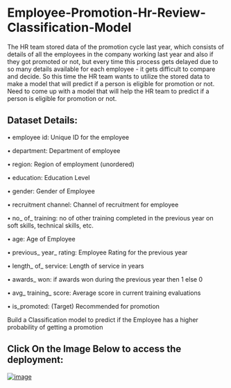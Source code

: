 # Employee-Promotion-Hr-Review-Classification-Model

The HR team stored data of the promotion cycle last year, which consists of details of all the employees in the company working last year and also if they got promoted or not, but every time this process gets delayed due to so many details available for each employee - it gets difficult to compare and decide.
So this time the HR team wants to utilize the stored data to make a model that will predict if a person is eligible for promotion or not.
Need to come up with a model that will help the HR team to predict if a person is eligible for promotion or not.

## Dataset Details:

• employee id: Unique ID for the employee 

• department: Department of employee 

• region: Region of employment (unordered) 

• education: Education Level 

• gender: Gender of Employee 

• recruitment channel: Channel of recruitment for employee

• no_ of_ training: no of other training completed in the previous year on soft skills, technical skills, etc.

• age: Age of Employee

• previous_ year_ rating: Employee Rating for the previous year

• length_ of_ service: Length of service in years

• awards_ won: if awards won during the previous year then 1 else 0

• avg_ training_ score: Average score in current training evaluations

• is_promoted: (Target) Recommended for promotion


Build a Classification model to predict if the Employee has a higher probability of getting a promotion

## Click On the Image Below to access the deployment:

[![image](https://user-images.githubusercontent.com/97176234/199792021-1d911c54-f1de-4f7e-b361-9430d576b75b.jpg)](https://akashsapariya-employee-promotion-hr-review-employeemodel-jss1eu.streamlit.app/)
